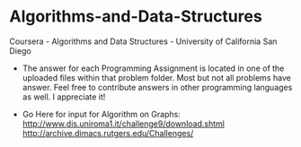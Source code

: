 # Algorithms-and-Data-Structures
Coursera - Algorithms and Data Structures - University of California San Diego

- The answer for each Programming Assignment is located in one of the uploaded files within that problem folder. Most but not all problems have answer. Feel free to contribute answers in other programming languages as well. I appreciate it!

- Go Here for input for Algorithm on Graphs: 
    http://www.dis.uniroma1.it/challenge9/download.shtml
    http://archive.dimacs.rutgers.edu/Challenges/
